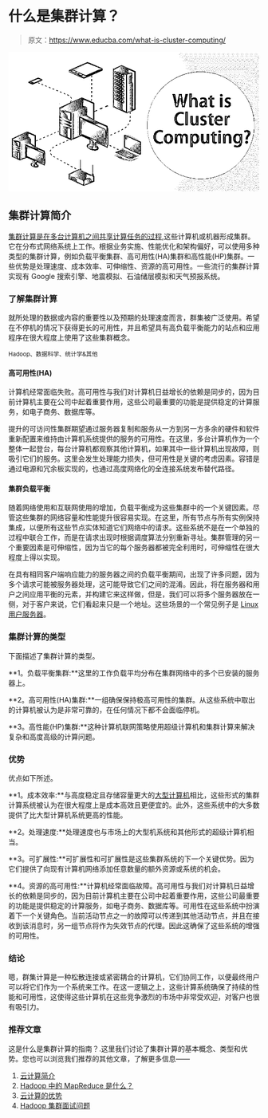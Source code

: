 # 什么是集群计算？

> 原文：<https://www.educba.com/what-is-cluster-computing/>

![What is Cluster Computing](img/d6d8eb57ae7d087820bcb82b6082eedb.png)



## 集群计算简介

[集群计算是在多台计算机之间共享计算任务的过程](https://www.educba.com/what-is-cluster-computing/),这些计算机或机器形成集群。它在分布式网络系统上工作。根据业务实施、性能优化和架构偏好，可以使用多种类型的集群计算，例如负载平衡集群、高可用性(HA)集群和高性能(HP)集群。一些优势是处理速度、成本效率、可伸缩性、资源的高可用性。一些流行的集群计算实现有 Google 搜索引擎、地震模拟、石油储层模拟和天气预报系统。

### 了解集群计算

就所处理的数据或内容的重要性以及预期的处理速度而言，群集被广泛使用。希望在不停机的情况下获得更长的可用性，并且希望具有高负载平衡能力的站点和应用程序在很大程度上使用了这些集群概念。

<small>Hadoop、数据科学、统计学&其他</small>

#### 高可用性(HA)

计算机经常面临失败。高可用性与我们对计算机日益增长的依赖是同步的，因为目前计算机主要在公司中起着重要作用，这些公司最重要的功能是提供稳定的计算服务，如电子商务、数据库等。

提升的可访问性集群期望通过服务器复制和服务从一方到另一方多余的硬件和软件重新配置来维持由计算机系统提供的服务的可用性。在这里，多台计算机作为一个整体一起登台，每台计算机都观察其他计算机，如果其中一些计算机出现故障，则吸引它们的服务。这里会发生处理能力损失，但可用性是关键的考虑因素。容错是通过电源和冗余板实现的，也通过高度网络化的全连接系统发布替代路径。

#### 集群负载平衡

随着网络使用和互联网使用的增加，负载平衡成为这些集群中的一个关键因素。尽管这些集群的网络容量和性能提升很容易实现。在这里，所有节点与所有实例保持集成，以便所有这些节点实体知道它们网络中的请求。这些系统不是在一个单独的过程中联合工作，而是在请求出现时根据调度算法分别重新寻址。集群管理的另一个重要因素是可伸缩性，因为当它的每个服务器都被完全利用时，可伸缩性在很大程度上得以实现。

在具有相同客户端响应能力的服务器之间的负载平衡期间，出现了许多问题，因为多个请求可能被服务器处理，这可能导致它们之间的混淆。因此，将在服务器和用户之间应用平衡的元素，并构建它来这样做，但是，我们可以将多个服务器放在一侧，对于客户来说，它们看起来只是一个地址。这些场景的一个常见例子是 [Linux 用户服务器](https://www.educba.com/install-linux/)。

### 集群计算的类型

下面描述了集群计算的类型。

**1。负载平衡集群:**这里的工作负载平均分布在集群网络中的多个已安装的服务器上。

**2。高可用性(HA)集群:**一组确保保持极高可用性的集群。从这些系统中取出的计算机被认为是非常可靠的，在任何情况下都不会面临停机。

**3。高性能(HP)集群:**这种计算机联网策略使用超级计算机和集群计算来解决复杂和高度高级的计算问题。

### 优势

优点如下所述。

**1。成本效率:**与高度稳定且存储容量更大的[大型计算机](https://www.educba.com/what-is-mainframe/)相比，这些形式的集群计算系统被认为在很大程度上是成本高效且更便宜的。此外，这些系统中的大多数提供了比大型计算机系统更高的性能。

**2。处理速度:**处理速度也与市场上的大型机系统和其他形式的超级计算机相当。

**3。可扩展性:**可扩展性和可扩展性是这些集群系统的下一个关键优势。因为它们提供了向现有计算机网络添加任意数量的额外资源或系统的机会。

**4。资源的高可用性:**计算机经常面临故障。高可用性与我们对计算机日益增长的依赖是同步的，因为目前计算机主要在公司中起着重要作用，这些公司最重要的功能是提供稳定的计算服务，如电子商务、数据库等。可用性在这些系统中扮演着下一个关键角色。当前活动节点之一的故障可以传递到其他活动节点，并且在接收到该消息时，另一组节点将作为失效节点的代理。因此这确保了这些系统的增强的可用性。

### 结论

嗯，群集计算是一种松散连接或紧密耦合的计算机，它们协同工作，以便最终用户可以将它们作为一个系统来工作。在这一逻辑之上，这些计算系统确保了持续的性能和可用性，这使得这些计算机在这些竞争激烈的市场中非常受欢迎，对客户也很有吸引力。

### 推荐文章

这是什么是集群计算的指南？.这里我们讨论了集群计算的基本概念、类型和优势。您也可以浏览我们推荐的其他文章，了解更多信息——

1.  [云计算简介](https://www.educba.com/introduction-to-cloud-computing/)
2.  [Hadoop 中的 MapReduce 是什么？](https://www.educba.com/what-is-mapreduce-in-hadoop/)
3.  [云计算的优势](https://www.educba.com/advantages-of-cloud-computing/)
4.  [Hadoop 集群面试问题](https://www.educba.com/hadoop-cluster-interview-questions/)





